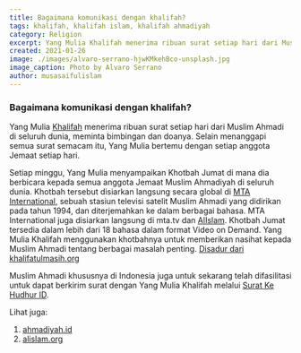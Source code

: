 ```yaml
---
title: Bagaimana komunikasi dengan khalifah?
tags: khalifah, khalifah islam, khalifah ahmadiyah
category: Religion
excerpt: Yang Mulia Khalifah menerima ribuan surat setiap hari dari Muslim Ahmadi di seluruh dunia, meminta bimbingan dan doanya. Selain menanggapi semua surat semacam itu, Yang Mulia bertemu dengan setiap anggota Jemaat setiap hari.
created: 2021-01-26
image: ./images/alvaro-serrano-hjwKMkehBco-unsplash.jpg
image_caption: Photo by Alvaro Serrano
author: musasaifulislam
---
```


### Bagaimana komunikasi dengan khalifah?
Yang Mulia [Khalifah](/post/khalifah) menerima ribuan surat setiap hari dari Muslim Ahmadi di seluruh dunia, meminta bimbingan dan doanya. Selain menanggapi semua surat semacam itu, Yang Mulia bertemu dengan setiap anggota Jemaat setiap hari.

Setiap minggu, Yang Mulia menyampaikan Khotbah Jumat di mana dia berbicara kepada semua anggota Jemaat Muslim Ahmadiyah di seluruh dunia. Khotbah tersebut disiarkan langsung secara global di [MTA International](https://mta.tv), sebuah stasiun televisi satelit Muslim Ahmadi yang didirikan pada tahun 1994, dan diterjemahkan ke dalam berbagai bahasa. MTA International juga disiarkan langsung di mta.tv dan [AlIslam](https://alislam.org). Khotbah Jumat tersedia dalam lebih dari 18 bahasa dalam format Video on Demand. Yang Mulia Khalifah menggunakan khotbahnya untuk memberikan nasihat kepada Muslim Ahmadi tentang berbagai masalah penting. [Disadur dari khalifatulmasih.org](https://www.khalifatulmasih.org/)

Muslim Ahmadi khususnya di Indonesia juga untuk sekarang telah difasilitasi untuk dapat berkirim surat dengan Yang Mulia Khalifah melalui [Surat Ke Hudhur ID](https://suratkehudhur.id/).

Lihat juga:
1. [ahmadiyah.id](https://ahmadiyah.id) 
2. [alislam.org](https://alislam.org) 